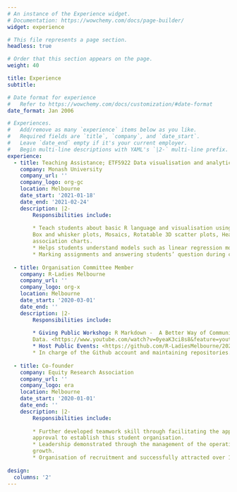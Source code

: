 ```yaml
---
# An instance of the Experience widget.
# Documentation: https://wowchemy.com/docs/page-builder/
widget: experience

# This file represents a page section.
headless: true

# Order that this section appears on the page.
weight: 40

title: Experience
subtitle:

# Date format for experience
#   Refer to https://wowchemy.com/docs/customization/#date-format
date_format: Jan 2006

# Experiences.
#   Add/remove as many `experience` items below as you like.
#   Required fields are `title`, `company`, and `date_start`.
#   Leave `date_end` empty if it's your current employer.
#   Begin multi-line descriptions with YAML's `|2-` multi-line prefix.
experience:
  - title: Teaching Assistance; ETF5922 Data visualisation and analytics
    company: Monash University 
    company_url: ''
    company_logo: org-gc
    location: Melbourne 
    date_start: '2021-01-18'
    date_end: '2021-02-24'
    description: |2-
        Responsibilities include:
    
        * Teach students about basic R language and visualisation using ggplot includes     
        Box and whisker plots, Mosaics, Rotatable 3D scatter plots, Heat maps, Motion charts, cluster and 
        association charts.
        * Helps students understand models such as linear regression models, classification and regression         trees, and random forests.
        * Marking assignments and answering students’ question during consultations.      
 
  - title: Organisation Committee Member
    company: R-Ladies Melbourne 
    company_url: ''
    company_logo: org-x
    location: Melbourne 
    date_start: '2020-03-01'
    date_end: ''
    description: |2-
        Responsibilities include:
    
        * Giving Public Workshop: R Markdown -  A Better Way of Communicating with     
        Data. <https://www.youtube.com/watch?v=0yeaK3ci8s8&feature=youtu.be>
        * Host Public Events: <https://github.com/R-LadiesMelbourne/2021-02-25-Tidy-Tuesday>
        * In charge of the Github account and maintaining repositories.    
        
  - title: Co-founder
    company: Equity Research Association 
    company_url: ''
    company_logo: era
    location: Melbourne 
    date_start: '2020-01-01'
    date_end: ''
    description: |2-
        Responsibilities include:
    
        * Further developed teamwork skill through facilitating the application process and getting 
        approval to establish this student organisation.
        * Leadership demonstrated through the management of the operation including club development and
        growth.
        * Organisation of recruitment and successfully attracted over 100 candidates.
        
design:
  columns: '2'
---
```

